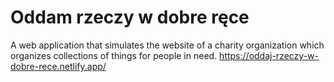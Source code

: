 # Oddam rzeczy w dobre ręce
A web application that simulates the website of a charity organization which organizes collections of things for people in need.
https://oddaj-rzeczy-w-dobre-rece.netlify.app/
